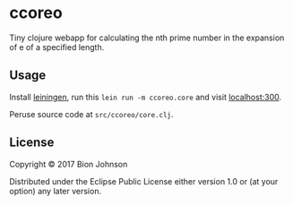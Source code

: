 # ccoreo

Tiny clojure webapp for calculating the nth prime number in the
expansion of e of a specified length.

## Usage

Install [leiningen](https://leiningen.org/), run this `lein run -m
ccoreo.core` and visit [localhost:300](http://localhost:3000).

Peruse source code at `src/ccoreo/core.clj`.

## License

Copyright © 2017 Bion Johnson

Distributed under the Eclipse Public License either version 1.0 or (at
your option) any later version.
